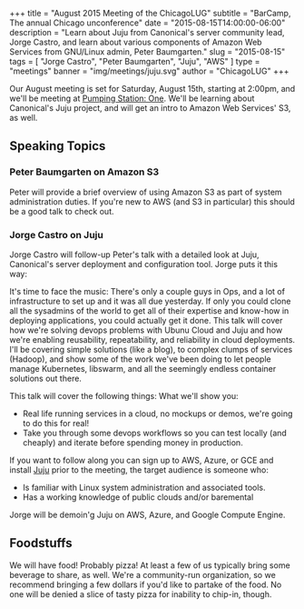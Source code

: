 +++
title = "August 2015 Meeting of the ChicagoLUG"
subtitle = "BarCamp, The annual Chicago unconference"
date = "2015-08-15T14:00:00-06:00"
description = "Learn about Juju from Canonical's server community lead, Jorge Castro, and learn about various components of Amazon Web Services from GNU/Linux admin, Peter Baumgarten."
slug = "2015-08-15"
tags = [ "Jorge Castro", "Peter Baumgarten", "Juju", "AWS" ] 
type = "meetings"
banner = "img/meetings/juju.svg"
author = "ChicagoLUG"
+++

Our August meeting is set for Saturday, August 15th, starting at 2:00pm,
and we'll be meeting at [Pumping Station: One](http://chicagolug.org/locations/psone.html). We'll be learning
about Canonical's Juju project, and will get an intro to Amazon Web
Services' S3, as well.

Speaking Topics
---------------

### Peter Baumgarten on Amazon S3

Peter will provide a brief overview of using Amazon S3 as part of system
administration duties. If you're new to AWS (and S3 in particular) this
should be a good talk to check out.

### Jorge Castro on Juju

Jorge Castro will follow-up Peter's talk with a detailed look at Juju,
Canonical's server deployment and configuration tool. Jorge puts it this
way:

It's time to face the music: There's only a couple guys in Ops, and a
lot of infrastructure to set up and it was all due yesterday. If only
you could clone all the sysadmins of the world to get all of their
expertise and know-how in deploying applications, you could actually get
it done. This talk will cover how we're solving devops problems with
Ubunu Cloud and Juju and how we're enabling reusability, repeatability,
and reliability in cloud deployments. I'll be covering simple solutions
(like a blog), to complex clumps of services (Hadoop), and show some of
the work we've been doing to let people manage Kubernetes, libswarm, and
all the seemingly endless container solutions out there.

This talk will cover the following things: What we'll show you:

-   Real life running services in a cloud, no mockups or demos, we're
    going to do this for real!
-   Take you through some devops workflows so you can test locally
    (and cheaply) and iterate before spending money in production.

If you want to follow along you can sign up to AWS, Azure, or GCE and
install [Juju](http://jujucharms.com) prior to the meeting, the target
audience is someone who:

-   Is familiar with Linux system administration and associated tools.
-   Has a working knowledge of public clouds and/or baremental

Jorge will be demoin'g Juju on AWS, Azure, and Google Compute Engine.

Foodstuffs
----------

We will have food! Probably pizza! At least a few of us typically bring
some beverage to share, as well. We're a community-run organization, so
we recommend bringing a few dollars if you'd like to partake of the
food. No one will be denied a slice of tasty pizza for inability to
chip-in, though.
